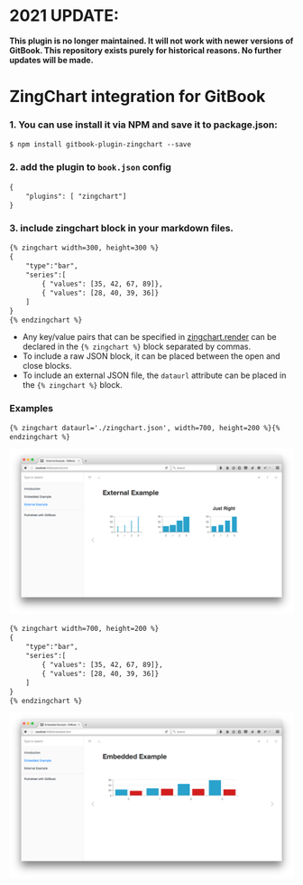 
# 2021 UPDATE:

**This plugin is no longer maintained. It will not work with newer versions of GitBook. This repository exists purely for historical reasons. No further updates will be made.**


ZingChart integration for GitBook
==============

### 1. You can use install it via **NPM** and save it to package.json:
```
$ npm install gitbook-plugin-zingchart --save
```
### 2. add the plugin to `book.json` config
```
{
    "plugins": [ "zingchart"]
}
```

### 3. include zingchart block in your markdown files.
```
{% zingchart width=300, height=300 %}
{
    "type":"bar",  
    "series":[  
        { "values": [35, 42, 67, 89]},
        { "values": [28, 40, 39, 36]}
    ]
}
{% endzingchart %}
```

* Any key/value pairs that can be specified in [zingchart.render](https://www.zingchart.com/docs/developers/zingchart-object-and-methods/?q=zingchart%20object%20and%20methods%20%7C%20developers%20%7C%20zingchart#render-method) can be declared in the `{% zingchart %}` block separated by commas.
* To include a raw JSON block, it can be placed between the open and close blocks.
* To include an external JSON file, the `dataurl` attribute can be placed in the `{% zingchart %}` block.

### Examples
```
{% zingchart dataurl='./zingchart.json', width=700, height=200 %}{% endzingchart %}
```
![External JSON](/assets/images/external.png)

```
{% zingchart width=700, height=200 %}
{
    "type":"bar",
    "series":[
        { "values": [35, 42, 67, 89]},
        { "values": [28, 40, 39, 36]}
    ]
}
{% endzingchart %}
```
![Embedded JSON](/assets/images/embedded.png)

